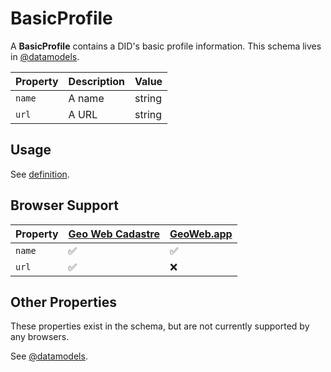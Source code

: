 # BasicProfile
A **BasicProfile** contains a DID's basic profile information. This schema lives in [@datamodels](https://github.com/ceramicstudio/datamodels).

| Property        | Description           | Value  |
| --------------- | --------------------- | ------ |
| `name` | A name | string |
| `url`          | A URL  | string |

## Usage
See [definition](../definitions/BasicProfile.md).

## Browser Support
| Property | [Geo Web Cadastre](https://github.com/Geo-Web-Project/cadastre) | [GeoWeb.app](https://geoweb.app) |
| -------- | --------------------------------------------------------------- | -------------------------------- |
| `name`   | ✅                                                              | ✅                               |
| `url`    | ✅                                                              | ❌                               |

## Other Properties
These properties exist in the schema, but are not currently supported by any browsers.

See [@datamodels](https://github.com/ceramicstudio/datamodels/tree/main/packages/identity-profile-basic).